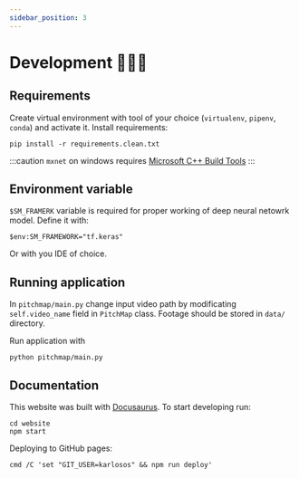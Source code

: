 ```yaml
---
sidebar_position: 3
---
```


# Development 👨🏻‍💻

## Requirements

Create virtual environment with tool of your choice (`virtualenv`, `pipenv`, `conda`) and activate it. Install requirements:

```
pip install -r requirements.clean.txt
```

:::caution
`mxnet` on windows requires [Microsoft C++ Build Tools](https://www.visualstudio.microsoft.com/visual-cpp-build-tools)
:::

## Environment variable

`$SM_FRAMERK` variable is required for proper working of deep neural netowrk model. Define it with:

```
$env:SM_FRAMEWORK="tf.keras"
```

Or with you IDE of choice.

## Running application

In `pitchmap/main.py` change input video path by modificating `self.video_name` field in `PitchMap` class. Footage should be stored in `data/` directory.

Run application with

```
python pitchmap/main.py
```

## Documentation

This website was built with [Docusaurus](https://docusaurus.io/). To start developing run:

```
cd website
npm start
```

Deploying to GitHub pages:

```
cmd /C 'set "GIT_USER=karlosos" && npm run deploy'
```

